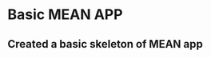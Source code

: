 Basic MEAN APP
==============
Created a basic skeleton of MEAN app
------------------------------------

